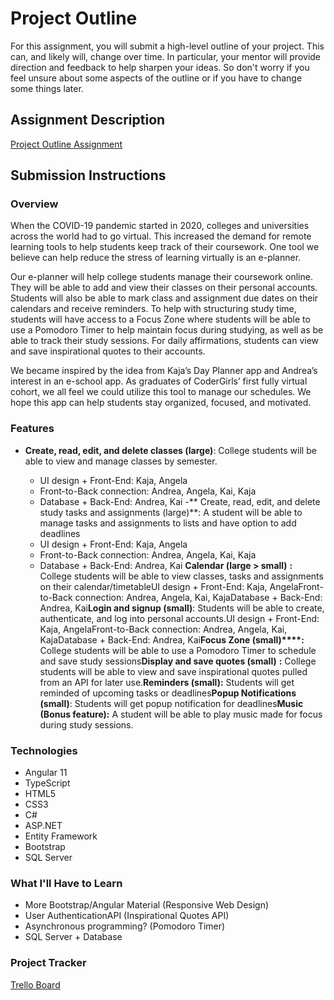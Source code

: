 # Project Outline
For this assignment, you will submit a high-level outline of your project. This can, and likely will, change over time. In particular, your mentor will provide direction and feedback to help sharpen your ideas. So don't worry if you feel unsure about some aspects of the outline or if you have to change some things later.

## Assignment Description
[Project Outline Assignment](https://education.launchcode.org/liftoff/modules/assignments/project-outline)

## Submission Instructions

### Overview
When the COVID-19 pandemic started in 2020, colleges and universities across the world had to go virtual. This increased the demand for remote learning tools to help students keep track of their coursework. One tool we believe can help reduce the stress of learning virtually is an e-planner.


Our e-planner will help college students manage their coursework online. They will be able to add and view their classes on their personal accounts. Students will also be able to mark class and assignment due dates on their calendars and receive reminders. To help with structuring study time, students will have access to a Focus Zone where students will be able to use a Pomodoro Timer to help maintain focus during studying, as well as be able to track their study sessions. For daily affirmations, students can view and save inspirational quotes to their accounts.

We became inspired by the idea from Kaja’s Day Planner app and Andrea’s interest in an e-school app. As graduates of CoderGirls’ first fully virtual cohort, we all feel we could utilize this tool to manage our schedules. We hope this app can help students stay organized, focused, and motivated.

### Features
- **Create, read, edit, and delete classes (large)**:  College students will be able to view and manage classes by semester.

  - UI design + Front-End: Kaja, Angela
  - Front-to-Back connection: Andrea, Angela, Kai, Kaja
  - Database + Back-End: Andrea, Kai
-** Create, read, edit, and delete study tasks and assignments (large)**: A student will be able to manage tasks and assignments to lists and have option to add deadlines
  - UI design + Front-End: Kaja, Angela
  - Front-to-Back connection: Andrea, Angela, Kai, Kaja
  - Database + Back-End: Andrea, Kai
**Calendar (large > small)** **:** College students will be able to view classes, tasks and assignments on their calendar/timetableUI design + Front-End: Kaja, AngelaFront-to-Back connection: Andrea, Angela, Kai, KajaDatabase + Back-End: Andrea, Kai**Login and signup (small)**: Students will be able to create, authenticate, and log into personal accounts.UI design + Front-End: Kaja, AngelaFront-to-Back connection: Andrea, Angela, Kai, KajaDatabase + Back-End: Andrea, Kai**Focus Zone (small)****:** College students will be able to use a Pomodoro Timer to schedule and save study sessions**Display and save quotes (small)** **:** College students will be able to view and save inspirational quotes pulled from an API for later use.**Reminders (small):** Students will get reminded of upcoming tasks or deadlines**Popup Notifications (small)**: Students will get popup notification for deadlines**Music (Bonus feature):** A student will be able to play music made for focus during study sessions.
### Technologies
- Angular 11
- TypeScript
- HTML5
- CSS3
- C#
- ASP.NET
- Entity Framework
- Bootstrap
- SQL Server

### What I'll Have to Learn
- More Bootstrap/Angular Material (Responsive Web Design)
- User AuthenticationAPI (Inspirational Quotes API)
- Asynchronous programming? (Pomodoro Timer)
- SQL Server + Database

### Project Tracker
<a href="https://trello.com/b/WxO8M2DZ/organizely-studium-project-2021">Trello Board</a>
